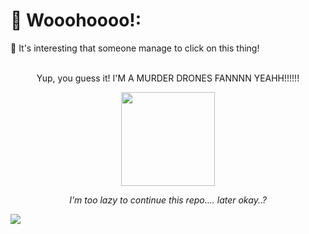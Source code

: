 # 💫 Wooohoooo!:
🔭 It's interesting that someone manage to click on this thing!
<br><br>

<div align="center">
<p>Yup, you guess it! I'M A MURDER DRONES FANNNN YEAHH!!!!!!</p>
  <img src="https://media1.tenor.com/m/koTzzSFsqFsAAAAC/cyn-murder-drones.gif" width="150px">
  <p><i>I'm too lazy to continue this repo.... later okay..?</i></p>
</div>

![](https://komarev.com/ghpvc/?username=KnowThePlaces&abbreviated=true&color=ff69b4&style=for-the-badge)
